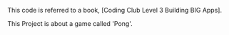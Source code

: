 This code is referred to a book, [Coding Club Level 3 Building BIG Apps].

This Project is about a game called 'Pong'.